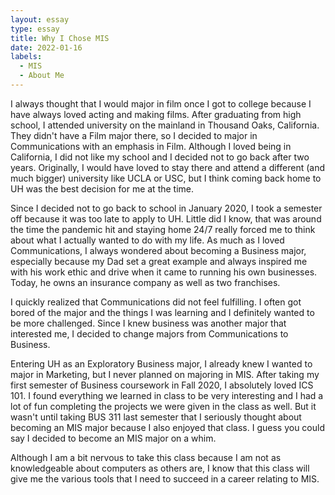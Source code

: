 ```yaml
---
layout: essay
type: essay
title: Why I Chose MIS
date: 2022-01-16
labels:
  - MIS 
  - About Me 
---
```


I always thought that I would major in film once I got to college because I have always loved acting and making films. After graduating from high school, I attended university on the mainland in Thousand Oaks, California. They didn't have a Film major there, so I decided to major in Communications with an emphasis in Film. Although I loved being in California, I did not like my school and I decided not to go back after two years. Originally, I would have loved to stay there and attend a different (and much bigger) university like UCLA or USC, but I think coming back home to UH was the best decision for me at the time. 

Since I decided not to go back to school in January 2020, I took a semester off because it was too late to apply to UH. Little did I know, that was around the time the pandemic hit and staying home 24/7 really forced me to think about what I actually wanted to do with my life. As much as I loved Communications, I always wondered about becoming a Business major, especially because my Dad set a great example and always inspired me with his work ethic and drive when it came to running his own businesses. Today, he owns an insurance company as well as two franchises.

I quickly realized that Communications did not feel fulfilling. I often got bored of the major and the things I was learning and I definitely wanted to be more challenged. Since I knew business was another major that interested me, I decided to change majors from Communications to Business.

Entering UH as an Exploratory Business major, I already knew I wanted to major in Marketing, but I never planned on majoring in MIS. After taking my first semester of Business coursework in Fall 2020, I absolutely loved ICS 101. I found everything we learned in class to be very interesting and I had a lot of fun completing the projects we were given in the class as well. But it wasn't until taking BUS 311 last semester that I seriously thought about becoming an MIS major because I also enjoyed that class. I guess you could say I decided to become an MIS major on a whim. 

Although I am a bit nervous to take this class because I am not as knowledgeable about computers as others are, I know that this class will give me the various tools that I need to succeed in a career relating to MIS. 
